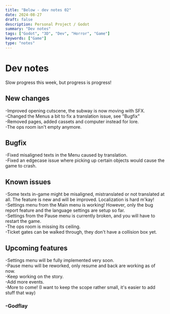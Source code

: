```yaml
---
title: "Below - dev notes 02"
date: 2024-08-27
draft: false
description: Personal Project / Godot
summary: "Dev notes"
tags: ["Godot", "3D", "Dev", "Horror", "Game"]
keywords: ["Game"]
type: "notes"
---
```

# Dev notes
Slow progress this week, but progress is progress!<br/>
## New changes
-Improved opening cutscene, the subway is now moving with SFX.<br/>
-Changed the Menus a bit to fix a translation issue, see "Bugfix"<br/>
-Removed pages, added cassets and computer instead for lore.<br/>
-The ops room isn't empty anymore.<br/>
## Bugfix
-Fixed misaligned texts in the Menu caused by translation.<br/>
-Fixed an edgecase issue where picking up certain objects would cause the game to crash.<br/>
## Known issues
-Some texts in-game might be misaligned, mistranslated or not translated at all. The feature is new and will be improved. Localization is hard m'kay!<br/>
-Settings menu from the Main menu is working! However, only the bug report feature and the language settings are setup so far.<br/>
-Settings from the Pause menu is currently broken, and you will have to restart the game.<br/>
-The ops room is missing its ceiling.<br/>
-Ticket gates can be walked through, they don't have a collision box yet.</br>
## Upcoming features
-Settings menu will be fully implemented very soon.<br/>
-Pause menu will be reworked, only resume and back are working as of now.<br/>
-Keep working on the story.<br/>
-Add more events.<br/>
-More to come! (I want to keep the scope rather small, it's easier to add stuff that way)</br>

### -Godflay
